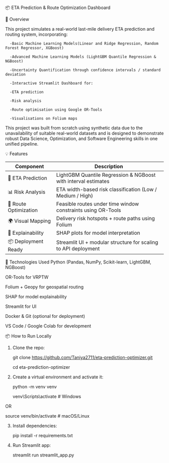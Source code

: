 📦 ETA Prediction & Route Optimization Dashboard

🚀 Overview

   This project simulates a real-world last-mile delivery ETA prediction and routing system, incorporating:

      -Basic Machine Learning Models(Linear and Ridge Regression, Random Forest Regressor, XGBoost)

      -Advanced Machine Learning Models (LightGBM Quantile Regression & NGBoost)

      -Uncertainty Quantification through confidence intervals / standard deviation

      -Interactive Streamlit Dashboard for:

      -ETA prediction

      -Risk analysis

      -Route optimisation using Google OR-Tools

      -Visualisations on Folium maps

This project was built from scratch using synthetic data due to the unavailability of suitable real-world datasets and is designed to demonstrate robust Data Science, Optimization, and Software Engineering skills in one unified pipeline.

💡 Features

| Component             | Description                                                    |
| --------------------- | -------------------------------------------------------------- |
| 🔮 ETA Prediction     | LightGBM Quantile Regression & NGBoost with interval estimates |
| 📊 Risk Analysis      | ETA width-based risk classification (Low / Medium / High)      |
| 🧭 Route Optimization | Feasible routes under time window constraints using OR-Tools   |
| 🌍 Visual Mapping     | Delivery risk hotspots + route paths using Folium              |
| 🧠 Explainability     | SHAP plots for model interpretation                            |
| 📦 Deployment Ready   | Streamlit UI + modular structure for scaling to API deployment |


🧰 Technologies Used
Python (Pandas, NumPy, Scikit-learn, LightGBM, NGBoost)

OR-Tools for VRPTW

Folium + Geopy for geospatial routing

SHAP for model explainability

Streamlit for UI

Docker & Git (optional for deployment)

VS Code / Google Colab for development

📦 How to Run Locally
1. Clone the repo:
   
   git clone https://github.com/Taniya2711/eta-prediction-optimizer.git

   cd eta-prediction-optimizer

2. Create a virtual environment and activate it:
   
   python -m venv venv

   venv\Scripts\activate  # Windows

OR

   source venv/bin/activate  # macOS/Linux

3. Install dependencies:
 
   pip install -r requirements.txt

4. Run Streamlit app:
   
   streamlit run streamlit_app.py
